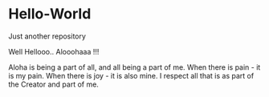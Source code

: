 # Hello-World
Just another repository

Well Hellooo..
Alooohaaa !!!

Aloha is being a part of all, and all being a part of me. When there is pain - it is my pain. When there is joy - it is also mine. I respect all that is as part of the Creator and part of me.
